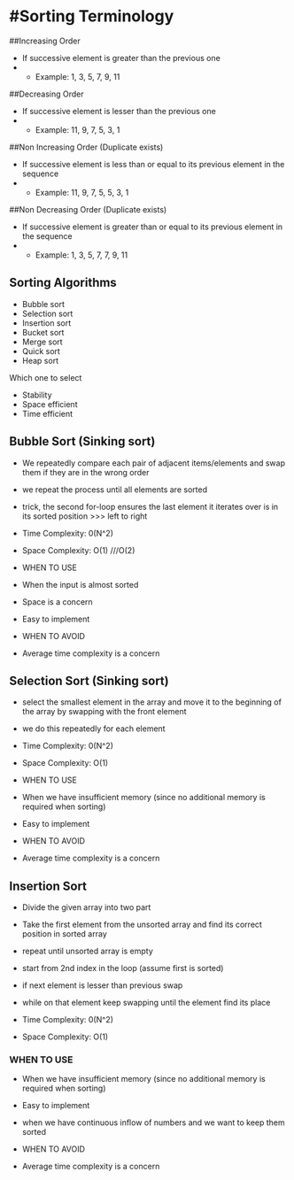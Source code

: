 #Sorting Terminology
====================

##Increasing Order
- If successive element is greater than the previous one
- - Example: 1, 3, 5, 7, 9, 11

##Decreasing Order
- If successive element is lesser than the previous one
- - Example:  11, 9, 7, 5, 3, 1

##Non Increasing Order  (Duplicate exists)
- If successive element is less than or equal to its previous element in the sequence
- - Example:  11, 9, 7, 5, 5, 3, 1

##Non Decreasing Order (Duplicate exists)
- If successive element is greater than or equal to its previous element in the sequence
- - Example:  1, 3, 5, 7, 7, 9, 11


## Sorting Algorithms
- Bubble sort
- Selection sort
- Insertion sort
- Bucket sort
- Merge sort
- Quick sort
- Heap sort

Which one to select
- Stability
- Space efficient
- Time efficient



## Bubble Sort   (Sinking sort)
- We repeatedly compare each pair of adjacent items/elements and swap them if they are in the wrong order
- we repeat the process until all elements are sorted
- trick, the second for-loop ensures the last element it iterates over is in its sorted position >>> left to right
- Time Complexity:  0(N^2)
- Space Complexity: O(1)   ///O(2)

- WHEN TO USE
- When the input is almost sorted
- Space is a concern
- Easy to implement

- WHEN TO AVOID
- Average time complexity is a concern




## Selection Sort   (Sinking sort)
- select the smallest element in the array and move it to the beginning of the array by swapping with the front element
- we do this repeatedly for each element

- Time Complexity:  0(N^2)
- Space Complexity: O(1) 
- WHEN TO USE
- When we have insufficient memory (since no additional memory is required when sorting)
- Easy to implement

- WHEN TO AVOID
- Average time complexity is a concern


## Insertion Sort
- Divide the given array into two part
- Take the first element from the unsorted array and find its correct position in sorted array
- repeat until unsorted array is empty
- start from 2nd index in the loop (assume first is sorted)
- if next element is lesser than previous swap
- while on that element keep swapping until the element find its place

- Time Complexity:  0(N^2)
- Space Complexity: O(1)
### WHEN TO USE
- When we have insufficient memory (since no additional memory is required when sorting)
- Easy to implement
- when we have continuous inflow of numbers and we want to keep them sorted

- WHEN TO AVOID
- Average time complexity is a concern